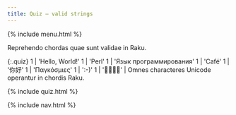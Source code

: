 ```yaml
---
title: Quiz — valid strings
---
```


{% include menu.html %}

Reprehendo chordas quae sunt validae in Raku.

{:.quiz}
1 | &apos;Hello, World!&apos;
1 | &apos;Perl&apos;
1 | &apos;Язык программирования&apos;
1 | &apos;Café&apos;
1 | &apos;你好&apos;
1 | &apos;Παγκόσμιες&apos;
1 | &apos;:-)&apos;
1 | &apos;🌴🌴🌵🌴&apos; | Omnes characteres Unicode operantur in chordis Raku.

{% include quiz.html %}

{% include nav.html %}